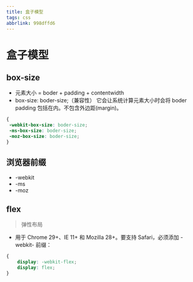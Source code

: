 ```yaml
---
title: 盒子模型
tags: css
abbrlink: 998dffd6
---
```

# 盒子模型

## box-size

* 元素大小 = boder + padding + contentwidth
* box-size: boder-size;（兼容性） 它会让系统计算元素大小时会将 boder padding 包括在内。不包含外边距(margin)。

```css
{
 -webkit-box-size: boder-size;
 -ms-box-size: boder-size;
 -moz-box-size: boder-size;
}
```

## 浏览器前缀

* -webkit
* -ms
* -moz

## flex

> 弹性布局

* 用于 Chrome 29+、IE 11+ 和 Mozilla 28+。要支持 Safari，必须添加 -webkit- 前缀：

```css
{
    display: -webkit-flex;
    display: flex;
}
```

